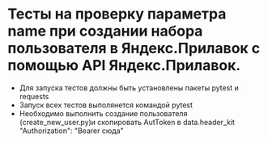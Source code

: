 ﻿# Тесты на проверку параметра name при создании  набора пользователя в Яндекс.Прилавок с помощью API Яндекс.Прилавок.
- Для запуска тестов должны быть установлены пакеты pytest и requests
- Запуск всех тестов выполянется командой pytest
- Необходимо выполнить создание пользователя (create_new_user.py)и скопировать AutToken в data.header_kit "Authorization": "Bearer сюда"